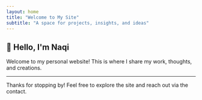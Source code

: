 ```yaml
---
layout: home
title: "Welcome to My Site"
subtitle: "A space for projects, insights, and ideas"
---
```


## 👋 Hello, I'm Naqi

Welcome to my personal website! This is where I share my work, thoughts, and creations.

---

Thanks for stopping by! Feel free to explore the site and reach out via the contact.
